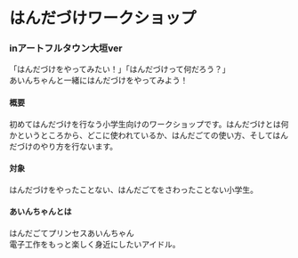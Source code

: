 # はんだづけワークショップ
### inアートフルタウン大垣ver　

「はんだづけをやってみたい！」「はんだづけって何だろう？」  
あいんちゃんと一緒にはんだづけをやってみよう！　　

#### 概要
初めてはんだづけを行なう小学生向けのワークショップです。はんだづけとは何かというところから、どこに使われているか、はんだごての使い方、そしてはんだづけのやり方を行ないます。

#### 対象
はんだづけをやったことない、はんだごてをさわったことない小学生。  


#### あいんちゃんとは
はんだごてプリンセスあいんちゃん  
電子工作をもっと楽しく身近にしたいアイドル。

